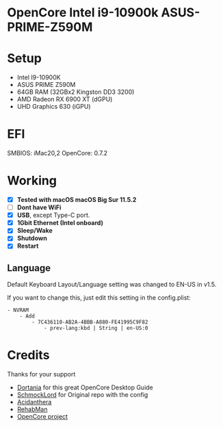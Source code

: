 # OpenCore Intel i9-10900k ASUS-PRIME-Z590M

# Setup

* Intel I9-10900K
* ASUS PRIME Z590M
* 64GB RAM (32GBx2 Kingston DD3 3200)
* AMD Radeon RX 6900 XT (dGPU)
* UHD Graphics 630 (iGPU)

# EFI 

SMBIOS: iMac20,2
OpenCore: 0.7.2


# Working
- [x] **Tested with macOS macOS Big Sur 11.5.2**
- [ ] **Dont have WiFi**
- [x] **USB**, except Type-C port.
- [x] **1Gbit Ethernet (Intel onboard)**
- [x] **Sleep/Wake**
- [x] **Shutdown**
- [x] **Restart**

## Language

Default Keyboard Layout/Language setting was changed to EN-US in v1.5.

If you want to change this, just edit this setting in the config.plist:

```
- NVRAM
	- Add
		- 7C436110-AB2A-4BBB-A880-FE41995C9F82
			- prev-lang:kbd | String | en-US:0
```


# Credits
Thanks for your support
- [Dortania](https://github.com/dortania) for this great OpenCore Desktop Guide
- [SchmockLord](https://github.com/SchmockLord/Hackintosh-Intel-i9-10900k-Gigabyte-Z490-Vision-D) for Original repo with the config 
- [Acidanthera](https://github.com/acidanthera)
- [RehabMan](https://github.com/RehabMan)
- [OpenCore project](https://github.com/OpenCorePkg)
